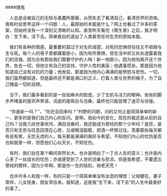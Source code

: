 ####随笔

&emsp;人总是会被自己的无知与愚蠢所蒙蔽，从而失去了看清自己，看清世界的资格。我有时会思考这样一个问题：人，最原始的本能是什么？网上也看过了许多的答案，但始终没有一个深刻又清晰的认知。直至昨天看完《寄生兽》之后，我才明白：生下来，活下去。简单直白的道出了人类甚至任何生灵的原始本能。

&emsp;我们有各种的情感，最重要的莫过于对生的渴望，对死的恐惧但往往又不局限与生与死。每个人的骨子里都藏着胆小，因为有所畏惧，但生活中却又处处透露着我们的坚强，因为总有那些我们需要守护的人呐！新一他胆小，因为他怕离开这个世界，失去一切，但他又有自己的坚持，守护人性的美丽；他遇事慌张，那是因为他知道自己没有对抗的力量；他发狂，那是因为他内心满满的是愤怒与悲伤。一切，我们虽然都知道，但是最终还不都是满口的正义，打着人类与世界的幌子，为了自己掩盖一切的丑陋。

&emsp;当下，我们最多看到的是一张张麻木的脸庞，少了生机与活力的眼神。匆匆的脚步声掩盖的是欢声笑语，流逝的是斑白与沧桑，最终也只能徒增了迷茫与彷徨。

&emsp;"你是新一吗？"，"你还会回来吗？"村野的问题，问的又何止是简简单单的新一，更多的是我们自己内心的反问。是啊，我如今的变化，现在的我还是从前的自己吗？当我几经世事坎坷，满目沧桑时，我还能成为曾经的那个少年吗？是否，是否只有无奈与叹息回荡在心房，又或眼泪盈眶，把酒一杯祭过往。羡慕那些每天都有说有笑，无忧无虑的人，每天都是满满的美好与希望。不知他们内心的忧伤是否也和我曾一样，但愿他们心似天长，不知忧伤。

&emsp;有时，我们会在某个瞬间突然长大，也许是明白了一丁点人生的意义；也许是内心多了一丝成长的忧伤；亦或感受到了人世的沧桑与悲凉。但是我希望，不要遗忘曾经的模样，因为少年啊，那是你一生的铭刻，地老天荒！

&emsp;也许许多人和我一样，有的只是一个简简单单没有出息的理想：父母健在，妻子常伴，儿女绕身，朋友常往来。我知道，这是我"生下来，活下去"的人生中最美好的事了。
